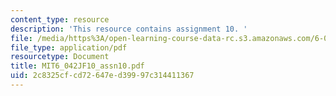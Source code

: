 ```yaml
---
content_type: resource
description: 'This resource contains assignment 10. '
file: /media/https%3A/open-learning-course-data-rc.s3.amazonaws.com/6-042j-mathematics-for-computer-science-fall-2010/2c8325cfcd72647ed39997c314411367_MIT6_042JF10_assn10.pdf
file_type: application/pdf
resourcetype: Document
title: MIT6_042JF10_assn10.pdf
uid: 2c8325cf-cd72-647e-d399-97c314411367
---
```


